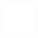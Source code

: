 <p align="center">
  <img src="https://raw.githubusercontent.com/novax-client/.github/refs/heads/main/logo.png" alt="Nova Logo" style="vertical-align: middle;"/>
</p>
